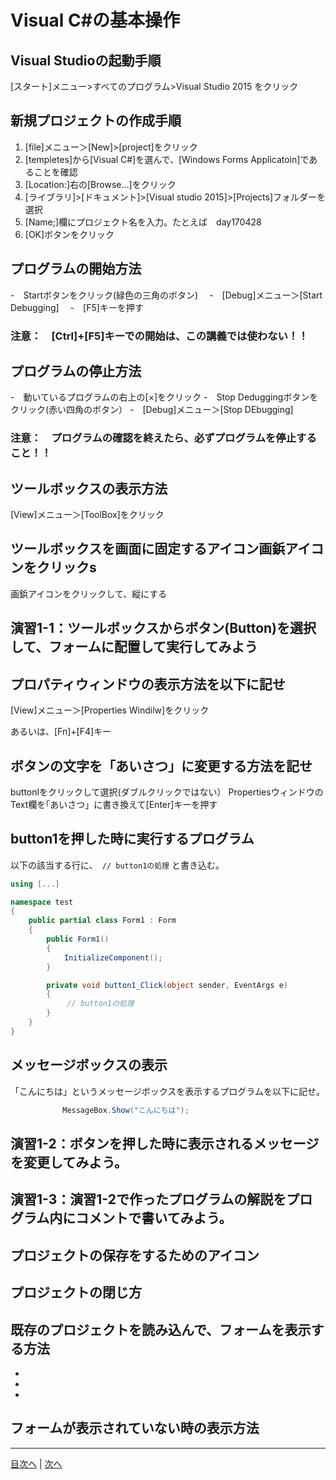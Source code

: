 # Visual C#の基本操作
## Visual Studioの起動手順
[スタート]メニュー>すべてのプログラム>Visual Studio 2015 をクリック


## 新規プロジェクトの作成手順
1.	 [file]メニュー＞[New]>[project]をクリック
2.	 [templetes]から[Visual C#]を選んで、[Windows Forms Applicatoin]であることを確認
3.	 [Location:]右の[Browse...]をクリック
4.	 [ライブラリ]>[ドキュメント]>[Visual studio 2015]>[Projects]フォルダーを選択
5.	 [Name;]欄にプロジェクト名を入力。たとえば　day170428
6.	 [OK]ボタンをクリック

## プログラムの開始方法
-　Startボタンをクリック(緑色の三角のボタン)　
-　[Debug]メニュー＞[Start Debugging]　
-　[F5]キーを押す　

### 注意：　[Ctrl]+[F5]キーでの開始は、この講義では使わない！！

## プログラムの停止方法
-　動いているプログラムの右上の[×]をクリック
-　Stop Deduggingボタンをクリック(赤い四角のボタン）
-　[Debug]メニュー＞[Stop DEbugging]

### 注意：　プログラムの確認を終えたら、必ずプログラムを停止すること！！

## ツールボックスの表示方法
[View]メニュー＞[ToolBox]をクリック


## ツールボックスを画面に固定するアイコン画鋲アイコンをクリックs
画鋲アイコンをクリックして、縦にする

## 演習1-1：ツールボックスからボタン(Button)を選択して、フォームに配置して実行してみよう



## プロパティウィンドウの表示方法を以下に記せ
[View]メニュー＞[Properties Windilw]をクリック


あるいは、[Fn]+[F4]キー

## ボタンの文字を「あいさつ」に変更する方法を記せ
buttonlをクリックして選択(ダブルクリックではない）
PropertiesウィンドウのText欄を｢あいさつ」に書き換えて[Enter]キーを押す

## button1を押した時に実行するプログラム
以下の該当する行に、` // button1の処理` と書き込む。

```cs
using [...]

namespace test
{
    public partial class Form1 : Form
    {
        public Form1()
        {
            InitializeComponent();
        }

        private void button1_Click(object sender, EventArgs e)
        {
　　　　　　　 // button1の処理
        }
    }
}
```

## メッセージボックスの表示
「こんにちは」というメッセージボックスを表示するプログラムを以下に記せ。

```cs
　　　　　　　MessageBox.Show("こんにちは");
```

## 演習1-2：ボタンを押した時に表示されるメッセージを変更してみよう。



## 演習1-3：演習1-2で作ったプログラムの解説をプログラム内にコメントで書いてみよう。



## プロジェクトの保存をするためのアイコン



## プロジェクトの閉じ方



## 既存のプロジェクトを読み込んで、フォームを表示する方法
-
-
-

## フォームが表示されていない時の表示方法



---

[目次へ](README.md#%E7%9B%AE%E6%AC%A1) | [次へ](README.md#%E3%83%97%E3%83%AD%E3%82%B0%E3%83%A9%E3%83%9F%E3%83%B3%E3%82%B0%E3%81%AE%E8%82%9D)
